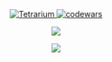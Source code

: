 <div id="header" align="center">
  <div id="badges">
    <a href="https://t.me/Tetrarium">
      <img src="https://img.shields.io/badge/Telegram-black?logo=telegram&logoColor=blue&style=for-the-badge" alt="Tetrarium" />
    </a>
    <a href="https://www.codewars.com/users/Tetrarium">
      <img src="https://img.shields.io/badge/codewars-red?logo=codewars&logoColor=black&style=for-the-badge" alt="codewars">
    </a>
  </div>

  ![](https://www.codewars.com/users/Tetrarium/badges/large)

  ![](https://komarev.com/ghpvc/?username=Tetrarium&color=blue&style=flat-plastic)
</div>

